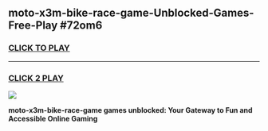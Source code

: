 
## moto-x3m-bike-race-game-Unblocked-Games-Free-Play #72om6
<h3>
<a href="https://us.freeplayer.one?title=moto-x3m-bike-race-game&ref=9M">CLICK TO PLAY</a></h3>
<hr>

<h3>
<a href="https://us.freeplayer.one?title=moto-x3m-bike-race-game&ref=9M">CLICK 2 PLAY</a>
  
</h3>

<a href="https://us.freeplayer.one?title=moto-x3m-bike-race-game&ref=9M"><img src="https://clearcache.store/games.png"></a>


**moto-x3m-bike-race-game games unblocked: Your Gateway to Fun and Accessible Online Gaming**

